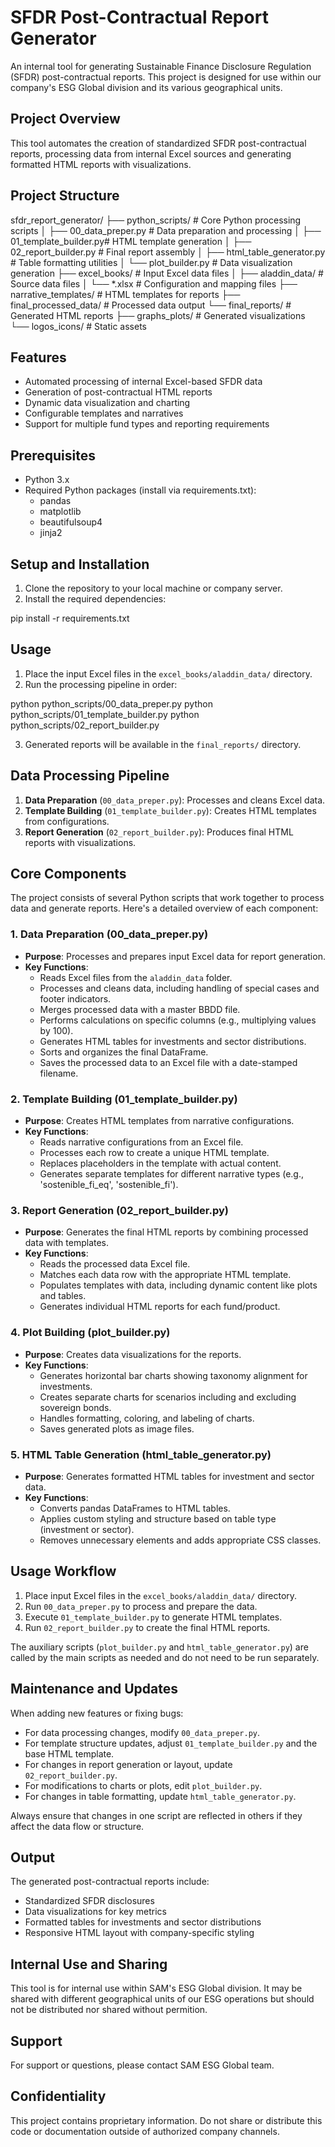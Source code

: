 # SFDR Post-Contractual Report Generator

An internal tool for generating Sustainable Finance Disclosure Regulation (SFDR) post-contractual reports. This project is designed for use within our company's ESG Global division and its various geographical units.

## Project Overview

This tool automates the creation of standardized SFDR post-contractual reports, processing data from internal Excel sources and generating formatted HTML reports with visualizations.

## Project Structure

sfdr_report_generator/
├── python_scripts/           # Core Python processing scripts
│   ├── 00_data_preper.py     # Data preparation and processing
│   ├── 01_template_builder.py# HTML template generation
│   ├── 02_report_builder.py  # Final report assembly
│   ├── html_table_generator.py # Table formatting utilities
│   └── plot_builder.py       # Data visualization generation
├── excel_books/              # Input Excel data files
│   ├── aladdin_data/         # Source data files
│   └── *.xlsx                # Configuration and mapping files
├── narrative_templates/      # HTML templates for reports
├── final_processed_data/     # Processed data output
└── final_reports/            # Generated HTML reports
├── graphs_plots/         # Generated visualizations
└── logos_icons/          # Static assets


## Features

- Automated processing of internal Excel-based SFDR data
- Generation of post-contractual HTML reports
- Dynamic data visualization and charting
- Configurable templates and narratives
- Support for multiple fund types and reporting requirements

## Prerequisites

- Python 3.x
- Required Python packages (install via requirements.txt):
  - pandas
  - matplotlib
  - beautifulsoup4
  - jinja2

## Setup and Installation

1. Clone the repository to your local machine or company server.
2. Install the required dependencies:

pip install -r requirements.txt

## Usage

1. Place the input Excel files in the `excel_books/aladdin_data/` directory.
2. Run the processing pipeline in order:

python python_scripts/00_data_preper.py
python python_scripts/01_template_builder.py
python python_scripts/02_report_builder.py

3. Generated reports will be available in the `final_reports/` directory.

## Data Processing Pipeline

1. **Data Preparation** (`00_data_preper.py`): Processes and cleans Excel data.
2. **Template Building** (`01_template_builder.py`): Creates HTML templates from configurations.
3. **Report Generation** (`02_report_builder.py`): Produces final HTML reports with visualizations.

## Core Components

The project consists of several Python scripts that work together to process data and generate reports. Here's a detailed overview of each component:

### 1. Data Preparation (00_data_preper.py)
- **Purpose**: Processes and prepares input Excel data for report generation.
- **Key Functions**:
  - Reads Excel files from the `aladdin_data` folder.
  - Processes and cleans data, including handling of special cases and footer indicators.
  - Merges processed data with a master BBDD file.
  - Performs calculations on specific columns (e.g., multiplying values by 100).
  - Generates HTML tables for investments and sector distributions.
  - Sorts and organizes the final DataFrame.
  - Saves the processed data to an Excel file with a date-stamped filename.

### 2. Template Building (01_template_builder.py)
- **Purpose**: Creates HTML templates from narrative configurations.
- **Key Functions**:
  - Reads narrative configurations from an Excel file.
  - Processes each row to create a unique HTML template.
  - Replaces placeholders in the template with actual content.
  - Generates separate templates for different narrative types (e.g., 'sostenible_fi_eq', 'sostenible_fi').

### 3. Report Generation (02_report_builder.py)
- **Purpose**: Generates the final HTML reports by combining processed data with templates.
- **Key Functions**:
  - Reads the processed data Excel file.
  - Matches each data row with the appropriate HTML template.
  - Populates templates with data, including dynamic content like plots and tables.
  - Generates individual HTML reports for each fund/product.

### 4. Plot Building (plot_builder.py)
- **Purpose**: Creates data visualizations for the reports.
- **Key Functions**:
  - Generates horizontal bar charts showing taxonomy alignment for investments.
  - Creates separate charts for scenarios including and excluding sovereign bonds.
  - Handles formatting, coloring, and labeling of charts.
  - Saves generated plots as image files.

### 5. HTML Table Generation (html_table_generator.py)
- **Purpose**: Generates formatted HTML tables for investment and sector data.
- **Key Functions**:
  - Converts pandas DataFrames to HTML tables.
  - Applies custom styling and structure based on table type (investment or sector).
  - Removes unnecessary elements and adds appropriate CSS classes.

## Usage Workflow

1. Place input Excel files in the `excel_books/aladdin_data/` directory.
2. Run `00_data_preper.py` to process and prepare the data.
3. Execute `01_template_builder.py` to generate HTML templates.
4. Run `02_report_builder.py` to create the final HTML reports.

The auxiliary scripts (`plot_builder.py` and `html_table_generator.py`) are called by the main scripts as needed and do not need to be run separately.

## Maintenance and Updates

When adding new features or fixing bugs:
- For data processing changes, modify `00_data_preper.py`.
- For template structure updates, adjust `01_template_builder.py` and the base HTML template.
- For changes in report generation or layout, update `02_report_builder.py`.
- For modifications to charts or plots, edit `plot_builder.py`.
- For changes in table formatting, update `html_table_generator.py`.

Always ensure that changes in one script are reflected in others if they affect the data flow or structure.

## Output

The generated post-contractual reports include:
- Standardized SFDR disclosures
- Data visualizations for key metrics
- Formatted tables for investments and sector distributions
- Responsive HTML layout with company-specific styling

## Internal Use and Sharing

This tool is for internal use within SAM's ESG Global division. It may be shared with different geographical units of our ESG operations but should not be distributed nor shared without permition.

## Support

For support or questions, please contact SAM ESG Global team.

## Confidentiality

This project contains proprietary information. Do not share or distribute this code or documentation outside of authorized company channels.